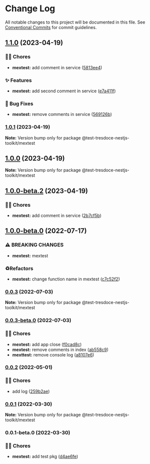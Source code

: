 # Change Log

All notable changes to this project will be documented in this file.
See [Conventional Commits](https://conventionalcommits.org) for commit guidelines.

## [1.1.0](https://github.com/tresdoce/tresdoce-nestjs-toolkit-test/compare/@test-tresdoce-nestjs-toolkit/mextest@1.0.2-beta.0...@test-tresdoce-nestjs-toolkit/mextest@1.1.0) (2023-04-19)

### 👨‍💻 Chores

- **mextest:** add comment in service ([5813ee4](https://github.com/tresdoce/tresdoce-nestjs-toolkit-test/commit/5813ee4d0e7df0ed5dee6491254820d18d2fb99c))

### ✨ Features

- **mextest:** add second comment in service ([e7a411f](https://github.com/tresdoce/tresdoce-nestjs-toolkit-test/commit/e7a411f1b51b0cb6973e31ab6e9b22caaac2d1ad))

### 🐛 Bug Fixes

- **mextest:** remove comments in service ([569126b](https://github.com/tresdoce/tresdoce-nestjs-toolkit-test/commit/569126b76be15424b2fb176ba78291490d8494ec))

### [1.0.1](https://github.com/tresdoce/tresdoce-nestjs-toolkit-test/compare/@test-tresdoce-nestjs-toolkit/mextest@1.0.1-beta.1...@test-tresdoce-nestjs-toolkit/mextest@1.0.1) (2023-04-19)

**Note:** Version bump only for package @test-tresdoce-nestjs-toolkit/mextest

## [1.0.0](https://github.com/tresdoce/tresdoce-nestjs-toolkit-test/compare/@test-tresdoce-nestjs-toolkit/mextest@1.0.0-beta.2...@test-tresdoce-nestjs-toolkit/mextest@1.0.0) (2023-04-19)

**Note:** Version bump only for package @test-tresdoce-nestjs-toolkit/mextest

## [1.0.0-beta.2](https://github.com/tresdoce/tresdoce-nestjs-toolkit-test/compare/@test-tresdoce-nestjs-toolkit/mextest@1.0.0-beta.1...@test-tresdoce-nestjs-toolkit/mextest@1.0.0-beta.2) (2023-04-19)

### 👨‍💻 Chores

- **mextest:** add comment in service ([2b7cf5b](https://github.com/tresdoce/tresdoce-nestjs-toolkit-test/commit/2b7cf5bae11b25adf5f0a83d818b3c94918846d0))

## [1.0.0-beta.0](https://github.com/tresdoce/tresdoce-nestjs-toolkit-test/compare/@test-tresdoce-nestjs-toolkit/mextest@0.0.3...@test-tresdoce-nestjs-toolkit/mextest@1.0.0-beta.0) (2022-07-17)

### ⚠ BREAKING CHANGES

- **mextest:** mextest

### ♻️Refactors

- **mextest:** change function name in mextest ([c7c52f2](https://github.com/tresdoce/tresdoce-nestjs-toolkit-test/commit/c7c52f2291fea49e2703ff97d5cba5c27b926e04))

### [0.0.3](https://github.com/tresdoce/tresdoce-nestjs-toolkit-test/compare/@test-tresdoce-nestjs-toolkit/mextest@0.0.3-beta.0...@test-tresdoce-nestjs-toolkit/mextest@0.0.3) (2022-07-03)

**Note:** Version bump only for package @test-tresdoce-nestjs-toolkit/mextest

### [0.0.3-beta.0](https://github.com/tresdoce/tresdoce-nestjs-toolkit-test/compare/@test-tresdoce-nestjs-toolkit/mextest@0.0.2...@test-tresdoce-nestjs-toolkit/mextest@0.0.3-beta.0) (2022-07-03)

### 👨‍💻 Chores

- **mextest:** add app close ([f0cad8c](https://github.com/tresdoce/tresdoce-nestjs-toolkit-test/commit/f0cad8c18616fe648b77d60f36aaeb180bb4bdef))
- **mextest:** remove comments in index ([ab558c9](https://github.com/tresdoce/tresdoce-nestjs-toolkit-test/commit/ab558c9efc6a5ada17fc7196dec16400fd7db457))
- **mexttest:** remove console log ([a8107e6](https://github.com/tresdoce/tresdoce-nestjs-toolkit-test/commit/a8107e6bfb0646948291952d6c6d23a25ec03816))

### [0.0.2](https://github.com/tresdoce/tresdoce-nestjs-toolkit-test/compare/@test-tresdoce-nestjs-toolkit/mextest@0.0.1...@test-tresdoce-nestjs-toolkit/mextest@0.0.2) (2022-05-01)

### 👨‍💻 Chores

- add log ([259b2ae](https://github.com/tresdoce/tresdoce-nestjs-toolkit-test/commit/259b2ae54f19d0e01ed316ee485e0bff2db0c4c6))

### [0.0.1](https://github.com/tresdoce/tresdoce-nestjs-toolkit-test/compare/@test-tresdoce-nestjs-toolkit/mextest@0.0.1-beta.0...@test-tresdoce-nestjs-toolkit/mextest@0.0.1) (2022-03-30)

**Note:** Version bump only for package @test-tresdoce-nestjs-toolkit/mextest

### 0.0.1-beta.0 (2022-03-30)

### 👨‍💻 Chores

- **mextest:** add test pkg ([d4ae6fe](https://github.com/tresdoce/tresdoce-nestjs-toolkit-test/commit/d4ae6fe0354220cd643125d6b7b254eee9969ce7))
